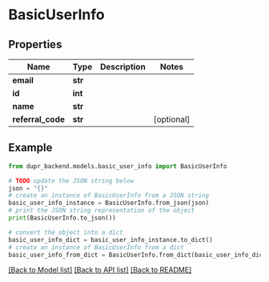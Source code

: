 # BasicUserInfo


## Properties

Name | Type | Description | Notes
------------ | ------------- | ------------- | -------------
**email** | **str** |  | 
**id** | **int** |  | 
**name** | **str** |  | 
**referral_code** | **str** |  | [optional] 

## Example

```python
from dupr_backend.models.basic_user_info import BasicUserInfo

# TODO update the JSON string below
json = "{}"
# create an instance of BasicUserInfo from a JSON string
basic_user_info_instance = BasicUserInfo.from_json(json)
# print the JSON string representation of the object
print(BasicUserInfo.to_json())

# convert the object into a dict
basic_user_info_dict = basic_user_info_instance.to_dict()
# create an instance of BasicUserInfo from a dict
basic_user_info_from_dict = BasicUserInfo.from_dict(basic_user_info_dict)
```
[[Back to Model list]](../README.md#documentation-for-models) [[Back to API list]](../README.md#documentation-for-api-endpoints) [[Back to README]](../README.md)


